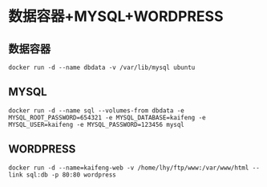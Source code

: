 # 数据容器+MYSQL+WORDPRESS
## 数据容器
```
docker run -d --name dbdata -v /var/lib/mysql ubuntu
```

## MYSQL
`docker run -d --name sql --volumes-from dbdata -e MYSQL_ROOT_PASSWORD=654321 -e MYSQL_DATABASE=kaifeng -e MYSQL_USER=kaifeng -e MYSQL_PASSWORD=123456 mysql`

## WORDPRESS
`docker run -d --name=kaifeng-web -v /home/lhy/ftp/www:/var/www/html --link sql:db -p 80:80 wordpress`


